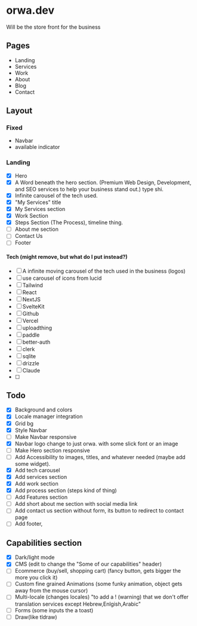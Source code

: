 # orwa.dev

Will be the store front for the business

## Pages

- Landing
- Services
- Work
- About
- Blog
- Contact

## Layout

### Fixed

- Navbar
- available indicator

### Landing

- [x] Hero
- [x] A Word beneath the hero section. (Premium Web Design, Development, and SEO services to help your business stand out.) type shi.
- [x] Infinite carousel of the tech used.
- [x] "My Services" title
- [x] My Services section
- [x] Work Section
- [x] Steps Section (The Process), timeline thing.
- [ ] About me section
- [ ] Contact Us
- [ ] Footer

#### Tech (might remove, but what do I put instead?)

- [ ] A infinite moving carousel of the tech used in the business (logos)
- [ ] use carousel of icons from lucid
- [ ] Tailwind
- [ ] React
- [ ] NextJS
- [ ] SvelteKit
- [ ] Github
- [ ] Vercel
- [ ] uploadthing
- [ ] paddle
- [ ] better-auth
- [ ] clerk
- [ ] sqlite
- [ ] drizzle
- [ ] Claude
- [ ]

## Todo

- [x] Background and colors
- [x] Locale manager integration
- [x] Grid bg
- [x] Style Navbar
- [ ] Make Navbar responsive
- [x] Navbar logo change to just orwa. with some slick font or an image
- [ ] Make Hero section responsive
- [ ] Add Accessibility to images, titles, and whatever needed (maybe add some widget).
- [x] Add tech carousel
- [x] Add services section
- [x] Add work section
- [x] Add process section (steps kind of thing)
- [ ] Add Features section
- [ ] Add short about me section with social media link
- [ ] Add contact us section without form, its button to redirect to contact page
- [ ] Add footer,

## Capabilities section

- [x] Dark/light mode
- [x] CMS (edit to change the "Some of our capabilities" header)
- [ ] Ecommerce (buy/sell, shopping cart) (fancy button, gets bigger the more you click it)
- [ ] Custom fine grained Animations (some funky animation, object gets away from the mouse cursor)
- [ ] Multi-locale (changes locales) "to add a ! (warning) that we don't offer translation services except Hebrew,Enlgish,Arabic"
- [ ] Forms (some inputs the a toast)
- [ ] Draw(like tldraw)
